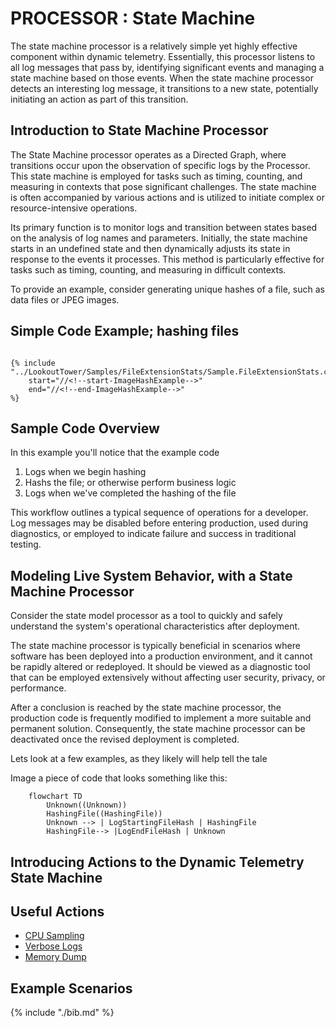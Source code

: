 # PROCESSOR : State Machine

The state machine processor is a relatively simple yet highly effective
component within dynamic telemetry. Essentially, this processor listens
to all log messages that pass by, identifying significant events and
managing a state machine based on those events. When the state machine
processor detects an interesting log message, it transitions to a new
state, potentially initiating an action as part of this transition.

## Introduction to State Machine Processor

The State Machine processor operates as a Directed Graph, where
transitions occur upon the observation of specific logs by the
Processor. This state machine is employed for tasks such as timing,
counting, and measuring in contexts that pose significant challenges.
The state machine is often accompanied by various actions and is
utilized to initiate complex or resource-intensive operations.

Its primary function is to monitor logs and transition between states
based on the analysis of log names and parameters. Initially, the state
machine starts in an undefined state and then dynamically adjusts its
state in response to the events it processes. This method is
particularly effective for tasks such as timing, counting, and measuring
in difficult contexts.

To provide an example, consider generating unique hashes of a file, such
as data files or JPEG images.

## Simple Code Example; hashing files

``` cdocs

{% include "../LookoutTower/Samples/FileExtensionStats/Sample.FileExtensionStats.cs"
    start="//<!--start-ImageHashExample-->"
    end="//<!--end-ImageHashExample-->"
%}
```

## Sample Code Overview

In this example you'll notice that the example code

1.  Logs when we begin hashing
2.  Hashs the file; or otherwise perform business logic
3.  Logs when we've completed the hashing of the file

This workflow outlines a typical sequence of operations for a developer.
Log messages may be disabled before entering production, used during
diagnostics, or employed to indicate failure and success in traditional
testing.

## Modeling Live System Behavior, with a State Machine Processor

Consider the state model processor as a tool to quickly and safely
understand the system\'s operational characteristics after deployment.

The state machine processor is typically beneficial in scenarios where
software has been deployed into a production environment, and it cannot
be rapidly altered or redeployed. It should be viewed as a diagnostic
tool that can be employed extensively without affecting user security,
privacy, or performance.

After a conclusion is reached by the state machine processor, the
production code is frequently modified to implement a more suitable and
permanent solution. Consequently, the state machine processor can be
deactivated once the revised deployment is completed.

Lets look at a few examples, as they likely will help tell the tale

Image a piece of code that looks something like this:

``` mermaid
    flowchart TD
        Unknown((Unknown))
        HashingFile((HashingFile))
        Unknown --> | LogStartingFileHash | HashingFile
        HashingFile--> |LogEndFileHash | Unknown
```

## Introducing Actions to the Dynamic Telemetry State Machine

## Useful Actions

-   [CPU Sampling](../../Actions/Action.CPUSample.document.md)
-   [Verbose Logs](../../Actions/Action.VerboseLogs.document.md)
-   [Memory Dump](../../Actions//Action.MemoryDump.document.md)

## Example Scenarios

{% include "./bib.md" %}
